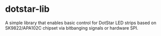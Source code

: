 # dotstar-lib

A simple library that enables basic control for DotStar LED strips based on SK9822/APA102C chipset via bitbanging signals or hardware SPI.
